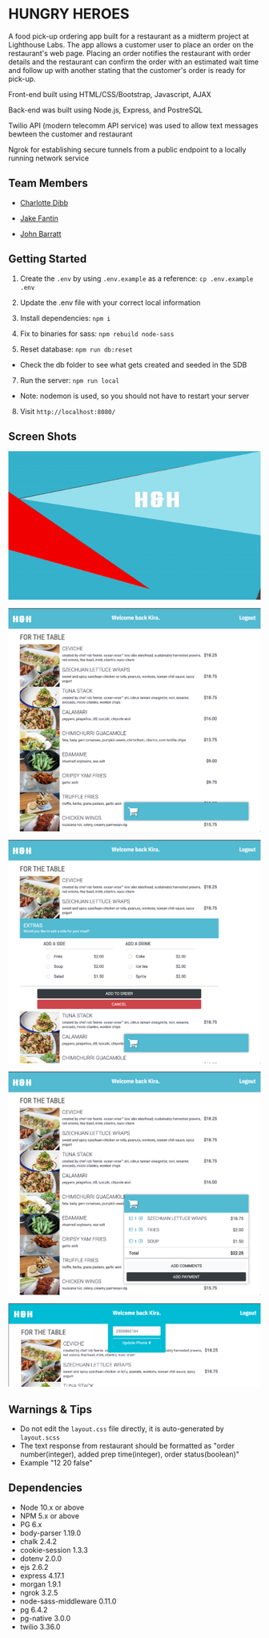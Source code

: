 # HUNGRY HEROES



A food pick-up ordering app built for a restaurant as a midterm project at Lighthouse Labs. The app allows a customer user to place an order on the restaurant's web page. Placing an order notifies the restaurant with order details and the restaurant can confirm the order with an estimated wait time and follow up with another stating that the customer's order is ready for pick-up.

Front-end built using HTML/CSS/Bootstrap, Javascript, AJAX

Back-end was built using Node.js, Express, and PostreSQL

Twilio API (modern telecomm API service) was used to allow text messages bewteen the customer and restaurant

Ngrok for establishing secure tunnels from a public endpoint to a locally running network service

## Team Members
- [Charlotte Dibb](https://github.com/charcharmasonjar)

- [Jake Fantin](https://github.com/JakeFantin)

- [John Barratt](https://github.com/johnnyb88)


## Getting Started

1. Create the `.env` by using `.env.example` as a reference: `cp .env.example .env`
2. Update the .env file with your correct local information 

3. Install dependencies: `npm i`
4. Fix to binaries for sass: `npm rebuild node-sass`
5. Reset database: `npm run db:reset`
  - Check the db folder to see what gets created and seeded in the SDB
7. Run the server: `npm run local`
  - Note: nodemon is used, so you should not have to restart your server
8. Visit `http://localhost:8080/`


## Screen Shots

![opening page](docs/opening.gif)

![menu page](docs/menu_page.png)

![side container](docs/sides.png)

![cart container](docs/cart.png)

![drop login page](docs/drop_login.png)

## Warnings & Tips

- Do not edit the `layout.css` file directly, it is auto-generated by `layout.scss`
- The text response from restaurant should be formatted as "order number(integer), added prep time(integer), order status(boolean)" 
- Example "12 20 false"




## Dependencies

- Node 10.x or above
- NPM 5.x or above
- PG 6.x
- body-parser 1.19.0
- chalk 2.4.2
- cookie-session 1.3.3
- dotenv 2.0.0
- ejs 2.6.2
- express 4.17.1
- morgan 1.9.1
- ngrok 3.2.5
- node-sass-middleware 0.11.0
- pg 6.4.2
- pg-native 3.0.0
- twilio 3.36.0

